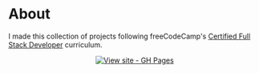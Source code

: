 # About
I made this collection of projects following freeCodeCamp's [Certified Full Stack Developer](https://www.freecodecamp.org/learn/full-stack-developer/) curriculum. 

<div align="center">

[![View site - GH Pages](https://img.shields.io/badge/View_site-GH_Pages-2ea44f?style=for-the-badge)](https://bharath314.github.io/fCC-CFSD/)

</div>